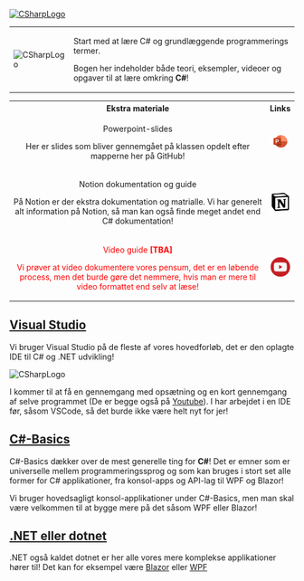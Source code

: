 <a href="https://mercantec.notion.site/C-Bogen-f14347898e524c72879274d7b725f474"><img src="./Assets/Images/CsharpBanner.png" alt="CSharpLogo" width="1200"/></a>

<table>
  <tr> 
    <td>
    <img src="./Assets/Images/CSharpBookRB.png" alt="CSharpLogo" width="100"/>
    </td>
    <td>
    <p> Start med at lære C# og grundlæggende programmerings termer. </p>
    <p> Bogen her indeholder både teori, eksempler, videoer og opgaver til at lære omkring 
     <strong>C#</strong>!</p>
    <p>
    </p>
    </td>
  </tr>
</table>

<table>
        <tr>
          <th width='650'>Ekstra materiale</th>
          <th>Links</th>
        </tr>
        <tr>
          <td align="center">
                <p> Powerpoint-slides </p> 
                <p> Her er slides som bliver gennemgået på klassen opdelt efter mapperne her på GitHub! </p> 
          </td>
          <td align="center"> <a href="https://edumercantec-my.sharepoint.com/:f:/g/personal/mags_edu_mercantec_dk/Erl8BqaZxR5LjE4bwFzvrZMB9Yd3dp60nhfy2xLTSq3pZg?e=TvCShM"><img src='https://github.com/MAGS-Template/README-Assets/blob/main/Microsoft-PowerPoint-Logo.png?raw=true' width='200'></a></td>
        </tr>
        <tr>
          <td align="center">
                  <p>Notion dokumentation og guide</p>
                  <p>På Notion er der ekstra dokumentation og matrialle. Vi har generelt alt information på Notion, så man kan også finde meget andet end C# dokumentation! </p>
          </td>
          <td align="center"> <a href="https://mercantec.notion.site/csharpbogen"><img src='https://github.com/MAGS-Template/README-Assets/blob/main/Notion_app_logo.png?raw=true' width='100'></a></td>
        </tr>
        <tr>
          <td align="center" style="color: red;" >
                <p>Video guide <strong style="color: red;">[TBA]</strong> </p>
                <p>Vi prøver at video dokumentere vores pensum, det er en løbende process, men det burde gøre det nemmere, hvis man er mere til video formattet end selv at læse! </p>
          </td>
          <td align="center"> <a href="https://www.youtube.com/playlist?list=PL7-jfBWeCNfwlbjdpc_R3EIJYmZ-Q-qAu"><img src='https://github.com/MAGS-Template/README-Assets/blob/main/Youtube.png?raw=true' width='100'></a></td>
        </tr>
</table>

## [Visual Studio](./VisualStudio)

Vi bruger Visual Studio på de fleste af vores hovedforløb, det er den oplagte IDE til C# og .NET udvikling!

 <img src="./Assets/Images/Visual-Studio-Community-Banner.webp" alt="CSharpLogo" width="1200"/>

I kommer til at få en gennemgang med opsætning og en kort gennemgang af selve programmet (De er begge også på [Youtube](https://www.youtube.com/playlist?list=PL7-jfBWeCNfwlbjdpc_R3EIJYmZ-Q-qAu)). I har arbejdet i en IDE før, såsom VSCode, så det burde ikke være helt nyt for jer!

## [C#-Basics](./CSharpBasics)

C#-Basics dækker over de mest generelle ting for **C#**! Det er emner som er universelle mellem programmeringssprog og som kan bruges i stort set alle former for C# applikationer, fra konsol-apps og API-lag til WPF og Blazor!

Vi bruger hovedsagligt konsol-applikationer under C#-Basics, men man skal være velkommen til at bygge mere på det såsom WPF eller Blazor!

## [.NET eller dotnet](./dotnet)

.NET også kaldet dotnet er her alle vores mere komplekse applikationer hører til! Det kan for eksempel være [Blazor](./dotnet/Blazor) eller [WPF](./dotnet/WPF)
